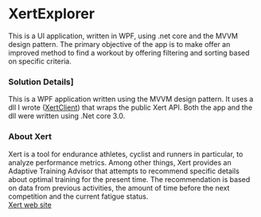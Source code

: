 # XertExplorer
This is a UI application, written in WPF, using .net core and the MVVM design pattern. The primary objective of the app is to make offer an improved method to 
find a workout by offering filtering and sorting based on specific criteria.    

### Solution Details]
This is a WPF application written using the MVVM design pattern. It uses a dll I wrote ([XertClient](https://github.com/ccuddohy/XertClient)) that wraps the public
Xert API. Both the app and the dll were written using .Net core 3.0. 

### About Xert
Xert is a tool for endurance athletes, cyclist and runners in particular, to analyze performance metrics. Among other things, Xert provides an Adaptive 
Training Advisor that attempts to recommend specific details about optimal training for the present time. The recommendation is based on data from previous
activities, the amount of time before the next competition and the current fatigue status.   
[Xert web site](https://www.xertonline.com/)


